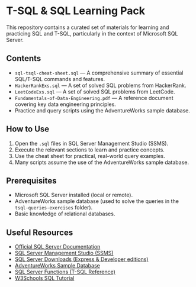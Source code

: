 # T-SQL & SQL Learning Pack
This repository contains a curated set of materials for learning and practicing SQL and T-SQL, particularly in the context of Microsoft SQL Server.


## Contents

- `sql-tsql-cheat-sheet.sql` — A comprehensive summary of essential SQL/T-SQL commands and features.
- `HackerRankExs.sql` — A set of solved SQL problems from HackerRank.
- `LeetCodeExs.sql` — A set of solved SQL problems from LeetCode.
- `Fundamentals-of-Data-Engineering.pdf` — A reference document covering key data engineering principles.
- Practice and query scripts using the AdventureWorks sample database.


## How to Use

1. Open the `.sql` files in SQL Server Management Studio (SSMS).
2. Execute the relevant sections to learn and practice concepts.
3. Use the cheat sheet for practical, real-world query examples.
4. Many scripts assume the use of the AdventureWorks sample database.


## Prerequisites

- Microsoft SQL Server installed (local or remote).
- AdventureWorks sample database (used to solve the queries in the `tsql-queries-exercises` folder).
- Basic knowledge of relational databases.


## Useful Resources

- [Official SQL Server Documentation](https://learn.microsoft.com/sql/)
- [SQL Server Management Studio (SSMS)](https://learn.microsoft.com/sql/ssms/download-ssms)
- [SQL Server Downloads (Express & Developer editions)](https://www.microsoft.com/sql-server/sql-server-downloads)
- [AdventureWorks Sample Database](https://learn.microsoft.com/sql/samples/adventureworks-install-configure)
- [SQL Server Functions (T-SQL Reference)](https://learn.microsoft.com/sql/t-sql/functions/functions)
- [W3Schools SQL Tutorial](https://www.w3schools.com/sql/)
